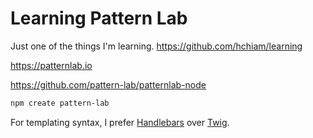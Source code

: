 # Learning Pattern Lab

Just one of the things I'm learning. <https://github.com/hchiam/learning>

<https://patternlab.io>

<https://github.com/pattern-lab/patternlab-node>

```bash
npm create pattern-lab
```

For templating syntax, I prefer [Handlebars](https://handlebarsjs.com/guide/) over [Twig](https://twig.symfony.com/).
